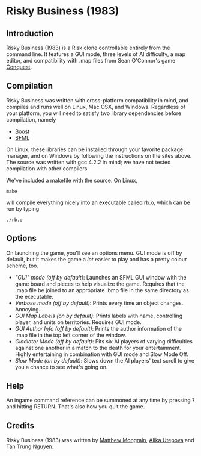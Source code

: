 # Risky Business (1983)

## Introduction
Risky Business (1983) is a Risk clone controllable entirely from the command line. It features a GUI mode, three levels of AI difficulty, a map editor, and compatibility with .map files from Sean O'Connor's game [Conquest](http://www.windowsgames.co.uk/conquest.html).

## Compilation
Risky Business was written with cross-platform compatibility in mind, and compiles and runs well on Linux, Mac OSX, and Windows. Regardless of your platform, you will need to satisfy two library dependencies before compilation, namely
* [Boost](http://www.boost.org)
* [SFML](http://www.sfml-dev.org/index.php)

On Linux, these libraries can be installed through your favorite package manager, and on Windows by following the instructions on the sites above. The source was written with gcc 4.2.2 in mind; we have not tested compilation with other compilers.

We've included a makefile with the source. On Linux, 
````
make
````
will compile everything nicely into an executable called rb.o, which can be run by typing
````
./rb.o
````

## Options
On launching the game, you'll see an options menu. GUI mode is off by default, but it makes the game a *lot* easier to play and has a pretty colour scheme, too.
* *"GUI" mode (off by default)*: Launches an SFML GUI window with the game board and pieces to help visualize the game. Requires that the .map file be joined to an appropriate .bmp file in the same directory as the executable.
* *Verbose mode (off by default)*: Prints every time an object changes. Annoying.
* *GUI Map Labels (on by default)*: Prints labels with name, controlling player, and units on territories. Requires GUI mode.
* *GUI Author Info (off by default)*: Prints the author information of the .map file in the top left corner of the window.
* *Gladiator Mode (off by default)*: Pits six AI players of varying difficulties against one another in a match to the death for your entertainment. Highly entertaining in combination with GUI mode and Slow Mode Off.
* *Slow Mode (on by default)*: Slows down the AI players' text scroll to give you a chance to see what's going on.

## Help
An ingame command reference can be summoned at any time by pressing ? and hitting RETURN. That's also how you quit the game.

## Credits
Risky Business (1983) was written by [Matthew Mongrain](https://github.com/mmongrain), [Alika Utepova](https://github.com/AlikaU) and Tan Trung Nguyen.

